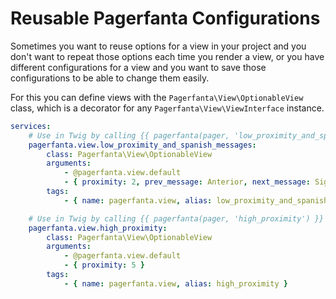 # Reusable Pagerfanta Configurations

Sometimes you want to reuse options for a view in your project and you don't want to repeat those options each time you render a view, or you have different configurations for a view and you want to save those configurations to be able to change them easily.

For this you can define views with the `Pagerfanta\View\OptionableView` class, which is a decorator for any `Pagerfanta\View\ViewInterface` instance.

```yaml
services:
    # Use in Twig by calling {{ pagerfanta(pager, 'low_proximity_and_spanish_messages') }}
    pagerfanta.view.low_proximity_and_spanish_messages:
        class: Pagerfanta\View\OptionableView
        arguments:
            - @pagerfanta.view.default
            - { proximity: 2, prev_message: Anterior, next_message: Siguiente }
        tags:
            - { name: pagerfanta.view, alias: low_proximity_and_spanish_messages }

    # Use in Twig by calling {{ pagerfanta(pager, 'high_proximity') }}
    pagerfanta.view.high_proximity:
        class: Pagerfanta\View\OptionableView
        arguments:
            - @pagerfanta.view.default
            - { proximity: 5 }
        tags:
            - { name: pagerfanta.view, alias: high_proximity }
```
